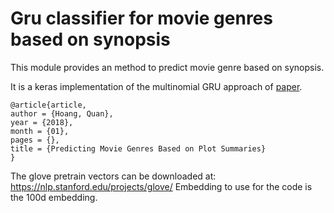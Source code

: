 # Gru classifier for movie genres based on synopsis

This module provides an method to predict movie genre based on synopsis.

It is a keras implementation of the multinomial GRU approach of [paper](https://www.researchgate.net/publication/322517980_Predicting_Movie_Genres_Based_on_Plot_Summaries).

    @article{article,
    author = {Hoang, Quan},
    year = {2018},
    month = {01},
    pages = {},
    title = {Predicting Movie Genres Based on Plot Summaries}
    }


The glove pretrain vectors can be downloaded at:
https://nlp.stanford.edu/projects/glove/
Embedding to use for the code is the 100d embedding.

